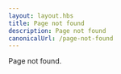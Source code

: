 ```yaml
---
layout: layout.hbs
title: Page not found
description: Page not found
canonicalUrl: /page-not-found
---
```

Page not found.
